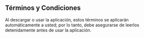 ## Términos y Condiciones

Al descargar o usar la aplicación, estos términos se aplicarán automáticamente a usted; por lo tanto, debe asegurarse de leerlos detenidamente antes de usar la aplicación.
